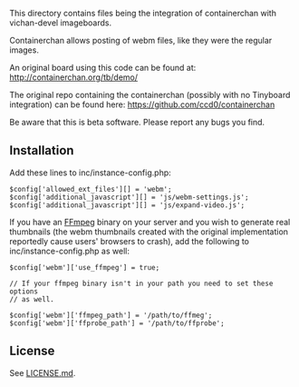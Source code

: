 This directory contains files being the integration of containerchan with vichan-devel imageboards.

Containerchan allows posting of webm files, like they were the regular images.

An original board using this code can be found at:
http://containerchan.org/tb/demo/

The original repo containing the containerchan (possibly with no Tinyboard integration) can be found here:
https://github.com/ccd0/containerchan


Be aware that this is beta software.  Please report any bugs you find.

Installation
------------

Add these lines to inc/instance-config.php:

    $config['allowed_ext_files'][] = 'webm';
    $config['additional_javascript'][] = 'js/webm-settings.js';
    $config['additional_javascript'][] = 'js/expand-video.js';

If you have an [FFmpeg](https://www.ffmpeg.org/) binary on your server and you wish to generate real thumbnails (the webm thumbnails created with the original implementation reportedly cause users' browsers to crash), add the following to inc/instance-config.php as well:

    $config['webm']['use_ffmpeg'] = true;

    // If your ffmpeg binary isn't in your path you need to set these options
    // as well.

    $config['webm']['ffmpeg_path'] = '/path/to/ffmeg';
    $config['webm']['ffprobe_path'] = '/path/to/ffprobe';

License
-------

See [LICENSE.md](https://github.com/ccd0/containerchan/blob/master/LICENSE.md).
